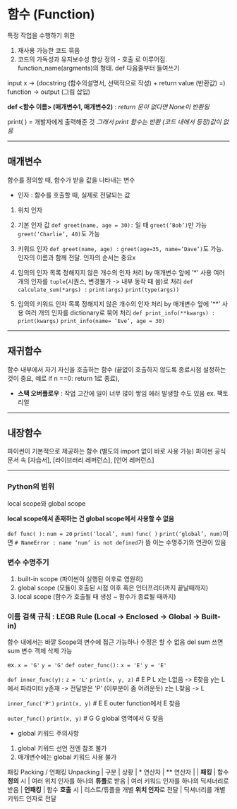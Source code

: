 # 함수 (Function) 
특정 작업을 수행하기 위한 
1) 재사용 가능한 코드 묶음 
2) 코드의 가독성과 유지보수성 향상 
정의 - 호출 로 이루어짐. 
function_name(argments)의 형태. 
def 다음줄부터 들여쓰기

input x 
->
(docstring (함수의설명서, 선택적으로 작성) + return value (반환값) =) function 
-> 
output (그림 삽입)

**def <함수 이름> (매개변수1, 매개변수2)** :
*return 문이 없다면 None이 반환됨*

print( ) = 개발자에게 출력해준 것 
*그래서 print 함수는 반환 (코드 내에서 등장)값이 없음*

---

## 매개변수 
함수를 정의할 때, 함수가 받을 값을 나타내는 변수
- 인자 : 함수를 호출할 때, 실제로 전달되는 값
1)	위치 인자

2)	기본 인자 값 
`def greet(name, age = 30):` 일 때 
`greet(‘Bob’)`만 가능 `greet(‘Charlie’, 40)`도 가능

3)	키워드 인자
`def greet(name, age) :`
`greet(age=35, name=’Dave’)`도 가능. 
인자의 이름과 함께 전달. 인자의 순서는 중요x

4)	임의의 인자 목록
정해지지 않은 개수의 인자 처리 by 매개변수 앞에 '*' 사용
여러 개의 인자를 `tuple`(시퀀스, 변경불가 -> 내부 동작 때 씀)로 처리
`def calculate_sum(*args) :`
   `print(args)`
   `print(type(args))`

5)	임의의 키워드 인자 목록
정해지지 않은 개수의 인자 처리 by 매개변수 앞에 '**' 사용
여러 개의 인자를 dictionary로 묶어 처리
`def print_info(**kwargs) :`
   `print(kwargs)`
`print_info(name= ‘Eve’, age = 30)`

---

## 재귀함수 
함수 내부에서 자기 자신을 호출하는 함수 (끝없이 호출하지 않도록 종료시점 설정하는 것이 중요, 예로 if n ==0: return 1로 종료), 
- **스택 오버플로우** : 작업 고간에 일이 너무 많이 쌓임 에러 발생할 수도 있음
ex. 팩토리얼

---

## 내장함수 
파이썬이 기본적으로 제공하는 함수 (별도의 import 없이 바로 사용 가능) 
파이썬 공식 문서 속 [자습서], [라이브러리 레퍼런스], [언어 레퍼런스]

---

### Python의 범위 
local scope와 global scope

**local scope에서 존재하는 건 global scope에서 사용할 수 없음**

`def func( ):`
   `num = 20`
   `print(‘local’, num)`
`func( )`
`print(‘global’, num)`이면 `# NameError : name ‘num’ is not defined`가 뜸 이는 수명주기와 연관이 있음


### 변수 수명주기
1.	built-in scope (파이썬이 실행된 이후로 영원히)
2.	global scope (모듈이 호출된 시점 이후 혹은 인터프리터까지 끝날때까지)
3.	local scope (함수가 호출될 때 생성 ~ 함수가 종료될 때까지)

### 이름 검색 규칙 : LEGB Rule (Local -> Enclosed -> Global -> Built-in)
함수 내에서는 바깥 Scope의 변수에 접근 가능하나 수정은 할 수 없음
del sum 쓰면 sum 변수 객체 삭제 가능

ex.
`x = 'G'`
`y = 'G'`
`def outer_func():`
   `x = 'E'`
   `y = 'E'`

   `def inner_func(y):`
   `z = 'L'`
   `print(x, y, z)` # E P L 
   x는 L없음 -> E찾음
   y는 L에서 파라미터 y존재 -> 전달받은 'P' (이부분이 좀 어려운듯)
   z는 L찾음 -> L

`inner_func('P')`
`print(x, y)` # E E
outer function에서 E 찾음 

`outer_func()`
`print(x, y)` # G G
global 영역에서 G 찾음

- global 키워드 주의사항
1.	global 키워드 선언 전엔 참조 불가
2.	매개변수에는 global 키워드 사용 불가

패킹 Packing / 언패킹 Unpacking 
| 구분 | 상황 | * 연산자 | ** 연산자 |
| **패킹** | 함수 **정의** 시 | 여러 위치 인자를 하나의 **튜플**로 받음 | 여러 키워드 인자를 하나의 딕셔너리로 받음
| **언패킹** | 함수 **호출** 시 | 리스트/튜플을 개별 **위치 인자**로 전달 | 딕셔너리를 개별 키워드 인자로 전달

